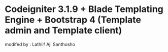  # Codeigniter 3.1.9 + Blade Templating Engine + Bootstrap 4 (Template admin and Template client)
 modifed by : Lathiif Aji Santhosho
